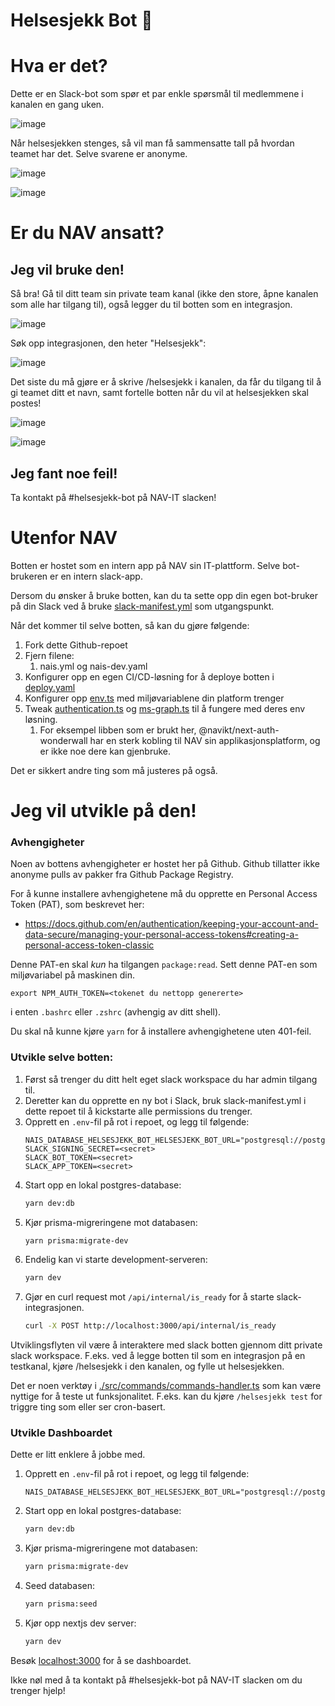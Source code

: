 # Helsesjekk Bot 🤖

# Hva er det?

Dette er en Slack-bot som spør et par enkle spørsmål til medlemmene i kanalen en gang uken.

![image](https://github.com/navikt/helsesjekk-bot/assets/1507032/a8e5c17e-2edb-450e-87a9-80967a16eec6)

Når helsesjekken stenges, så vil man få sammensatte tall på hvordan teamet har det. Selve svarene er anonyme.

![image](https://github.com/navikt/helsesjekk-bot/assets/1507032/2d18fb32-f682-4dd0-89c0-06d961aa6e86)

![image](https://github.com/navikt/helsesjekk-bot/assets/1507032/e28d81a6-56ed-45fa-93f7-43599754bfa9)

# Er du NAV ansatt?

## Jeg vil bruke den!

Så bra! Gå til ditt team sin private team kanal (ikke den store, åpne kanalen som alle har tilgang til), også legger du til botten som en integrasjon.

![image](https://user-images.githubusercontent.com/1507032/215116406-0345c992-4573-49c3-ab43-77c6a11740a5.png)

Søk opp integrasjonen, den heter "Helsesjekk":

![image](https://user-images.githubusercontent.com/1507032/215116765-27af786f-e3c1-411a-b3f0-5b1aa38344cc.png)

Det siste du må gjøre er å skrive /helsesjekk i kanalen, da får du tilgang til å gi teamet ditt et navn, samt fortelle botten når du vil at helsesjekken skal postes!

![image](https://user-images.githubusercontent.com/1507032/215425212-ac800637-4f73-4ad3-ad9d-b3d0a2011e37.png)

![image](https://user-images.githubusercontent.com/1507032/215425338-4c307c6d-e00d-4972-a500-7a0733d7783f.png)

## Jeg fant noe feil!

Ta kontakt på #helsesjekk-bot på NAV-IT slacken!

# Utenfor NAV

Botten er hostet som en intern app på NAV sin IT-plattform. Selve bot-brukeren er en intern slack-app.

Dersom du ønsker å bruke botten, kan du ta sette opp din egen bot-bruker på din Slack ved å bruke [slack-manifest.yml](./slack-manifest.yml) som utgangspunkt.

Når det kommer til selve botten, så kan du gjøre følgende:

1. Fork dette Github-repoet
2. Fjern filene:
    1. nais.yml og nais-dev.yaml
3. Konfigurer opp en egen CI/CD-løsning for å deploye botten i [deploy.yaml](./.github/workflows/deploy.yaml)
4. Konfigurer opp [env.ts](./src/utils/env.ts) med miljøvariablene din platform trenger
5. Tweak [authentication.ts](./src/auth/authentication.tsx) og [ms-graph.ts](./src/auth/ms-graph.ts) til å fungere med deres env løsning.
    1. For eksempel libben som er brukt her, @navikt/next-auth-wonderwall har en sterk kobling til NAV sin applikasjonsplatform, og er ikke noe dere kan gjenbruke.

Det er sikkert andre ting som må justeres på også.

# Jeg vil utvikle på den!

### Avhengigheter

Noen av bottens avhengigheter er hostet her på Github. Github tillatter ikke anonyme pulls av pakker fra Github Package Registry.

For å kunne installere avhengighetene må du opprette en Personal Access Token (PAT), som beskrevet her:

-   https://docs.github.com/en/authentication/keeping-your-account-and-data-secure/managing-your-personal-access-tokens#creating-a-personal-access-token-classic

Denne PAT-en skal _kun_ ha tilgangen `package:read`. Sett denne PAT-en som miljøvariabel på maskinen din.

`export NPM_AUTH_TOKEN=<tokenet du nettopp genererte>`

i enten `.bashrc` eller `.zshrc` (avhengig av ditt shell).

Du skal nå kunne kjøre `yarn` for å installere avhengighetene uten 401-feil.

### Utvikle selve botten:

1. Først så trenger du ditt helt eget slack workspace du har admin tilgang til.
2. Deretter kan du opprette en ny bot i Slack, bruk slack-manifest.yml i dette repoet til å kickstarte alle permissions du trenger.
3. Opprett en `.env`-fil på rot i repoet, og legg til følgende:
    ```env
    NAIS_DATABASE_HELSESJEKK_BOT_HELSESJEKK_BOT_URL="postgresql://postgres:postgres@localhost:5432/postgres"
    SLACK_SIGNING_SECRET=<secret>
    SLACK_BOT_TOKEN=<secret>
    SLACK_APP_TOKEN=<secret>
    ```
4. Start opp en lokal postgres-database:
    ```bash
    yarn dev:db
    ```
5. Kjør prisma-migreringene mot databasen:
    ```bash
    yarn prisma:migrate-dev
    ```
6. Endelig kan vi starte development-serveren:
    ```bash
    yarn dev
    ```
7. Gjør en curl request mot `/api/internal/is_ready` for å starte slack-integrasjonen.
    ```bash
    curl -X POST http://localhost:3000/api/internal/is_ready
    ```

Utviklingsflyten vil være å interaktere med slack botten gjennom ditt private slack workspace. F.eks. ved å legge botten til som en integrasjon på en testkanal, kjøre /helsesjekk i den kanalen, og fylle ut helsesjekken.

Det er noen verktøy i [./src/commands/commands-handler.ts](src/bot/commands/commands-handler.ts) som kan være nyttige for å teste ut funksjonalitet. F.eks. kan du kjøre `/helsesjekk test` for triggre ting som eller ser cron-basert.

### Utvikle Dashboardet

Dette er litt enklere å jobbe med.

1. Opprett en `.env`-fil på rot i repoet, og legg til følgende:
    ```env
    NAIS_DATABASE_HELSESJEKK_BOT_HELSESJEKK_BOT_URL="postgresql://postgres:postgres@localhost:5432/postgres"
    ```
2. Start opp en lokal postgres-database:
    ```bash
    yarn dev:db
    ```
3. Kjør prisma-migreringene mot databasen:
    ```bash
    yarn prisma:migrate-dev
    ```
4. Seed databasen:
    ```bash
    yarn prisma:seed
    ```
5. Kjør opp nextjs dev server:
    ```bash
    yarn dev
    ```

Besøk [localhost:3000](http://localhost:3000) for å se dashboardet.

Ikke nøl med å ta kontakt på #helsesjekk-bot på NAV-IT slacken om du trenger hjelp!
